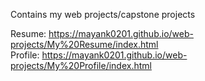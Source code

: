 Contains my web projects/capstone projects

Resume: https://mayank0201.github.io/web-projects/My%20Resume/index.html    
Profile: https://mayank0201.github.io/web-projects/My%20Profile/index.html
